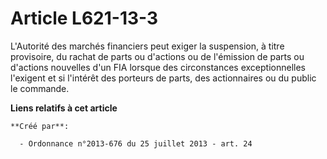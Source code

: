 # Article L621-13-3

L'Autorité des marchés financiers peut exiger la suspension, à titre provisoire, du rachat de parts ou d'actions ou de
l'émission de parts ou d'actions nouvelles d'un FIA lorsque des circonstances exceptionnelles l'exigent et si l'intérêt des
porteurs de parts, des actionnaires ou du public le commande.

**Liens relatifs à cet article**

	**Créé par**:

	  - Ordonnance n°2013-676 du 25 juillet 2013 - art. 24

